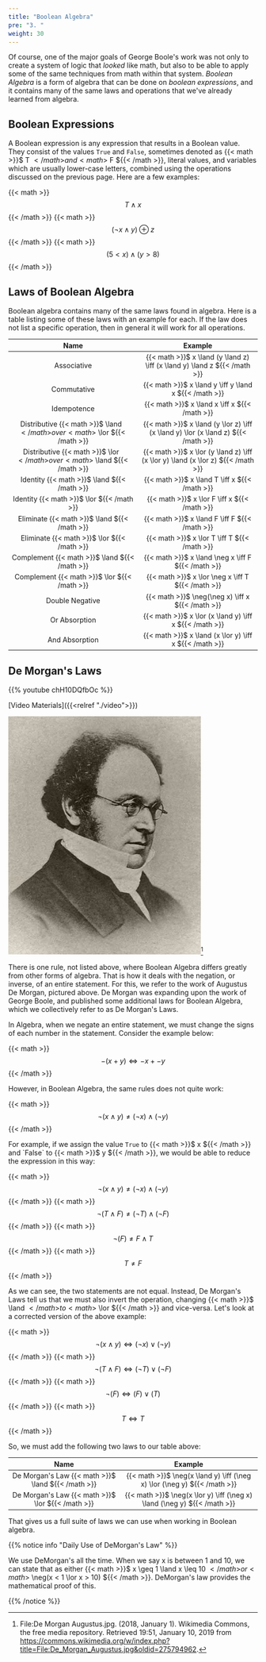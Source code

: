 ```yaml
---
title: "Boolean Algebra"
pre: "3. "
weight: 30
---
```


Of course, one of the major goals of George Boole's work was not only to create a system of logic that _looked_ like math, but also to be able to apply some of the same techniques from math within that system. _Boolean Algebra_ is a form of algebra that can be done on _boolean expressions_, and it contains many of the same laws and operations that we've already learned from algebra. 

## Boolean Expressions

A Boolean expression is any expression that results in a Boolean value. They consist of the values `True` and `False`, sometimes denoted as {{< math >}}$ T ${{< /math >}} and {{< math >}}$ F ${{< /math >}}, literal values, and variables which are usually lower-case letters, combined using the operations discussed on the previous page. Here are a few examples:

{{< math >}}$$ T \land x $${{< /math >}}
{{< math >}}$$ (\neg x \land y) \oplus z $${{< /math >}}
{{< math >}}$$ (5 < x) \land (y > 8) $${{< /math >}}

## Laws of Boolean Algebra

Boolean algebra contains many of the same laws found in algebra. Here is a table listing some of these laws with an example for each. If the law does not list a specific operation, then in general it will work for all operations. 

| Name | Example |
|:----:|:-------:|
| Associative | {{< math >}}$ x \land (y \land z) \iff (x \land y) \land z ${{< /math >}} |
| Commutative | {{< math >}}$ x \land y \iff y \land x ${{< /math >}} |
| Idempotence | {{< math >}}$ x \land x \iff x ${{< /math >}} |
| Distributive {{< math >}}$ \land ${{< /math >}} over {{< math >}}$ \lor ${{< /math >}} | {{< math >}}$ x \land (y \lor z) \iff (x \land y) \lor (x \land z) ${{< /math >}} |
| Distributive {{< math >}}$ \lor ${{< /math >}} over {{< math >}}$ \land ${{< /math >}} | {{< math >}}$ x \lor (y \land z) \iff (x \lor y) \land (x \lor z) ${{< /math >}} |
| Identity {{< math >}}$ \land ${{< /math >}} | {{< math >}}$ x \land T \iff x ${{< /math >}} |
| Identity {{< math >}}$ \lor ${{< /math >}} | {{< math >}}$ x \lor F \iff x ${{< /math >}} |
| Eliminate {{< math >}}$ \land ${{< /math >}} | {{< math >}}$ x \land F \iff F ${{< /math >}} |
| Eliminate {{< math >}}$ \lor ${{< /math >}} | {{< math >}}$ x \lor T \iff T ${{< /math >}} |
| Complement {{< math >}}$ \land ${{< /math >}} | {{< math >}}$ x \land \neg x \iff F ${{< /math >}} |
| Complement {{< math >}}$ \lor ${{< /math >}} | {{< math >}}$ x \lor \neg x \iff T ${{< /math >}} |
| Double Negative | {{< math >}}$ \neg(\neg x) \iff x ${{< /math >}} |
| Or Absorption | {{< math >}}$ x \lor (x \land y) \iff x ${{< /math >}} |
| And Absorption | {{< math >}}$ x \land (x \lor y) \iff x ${{< /math >}} |

## De Morgan's Laws

{{% youtube chH10DQfbOc %}}

[Video Materials]({{<relref "./video">}})

![Augustus De Morgan](/images/03-bool/3.3.demorgan.wikimedia.jpg)[^1]

[^1]: File:De Morgan Augustus.jpg. (2018, January 1). Wikimedia Commons, the free media repository. Retrieved 19:51, January 10, 2019 from https://commons.wikimedia.org/w/index.php?title=File:De_Morgan_Augustus.jpg&oldid=275794962.

There is one rule, not listed above, where Boolean Algebra differs greatly from other forms of algebra. That is how it deals with the negation, or inverse, of an entire statement. For this, we refer to the work of Augustus De Morgan, pictured above. De Morgan was expanding upon the work of George Boole, and published some additional laws for Boolean Algebra, which we collectively refer to as De Morgan's Laws. 

In Algebra, when we negate an entire statement, we must change the signs of each number in the statement. Consider the example below:

{{< math >}}$$ -(x + y) \iff -x + -y $${{< /math >}}

However, in Boolean Algebra, the same rules does not quite work:

{{< math >}}$$ \neg(x \land y) \neq (\neg x) \land (\neg y) $${{< /math >}}

For example, if we assign the value `True` to {{< math >}}$ x ${{< /math >}} and `False` to {{< math >}}$ y ${{< /math >}}, we would be able to reduce the expression in this way:

{{< math >}}$$ \neg(x \land y) \neq (\neg x) \land (\neg y) $${{< /math >}}
{{< math >}}$$ \neg(T \land F) \neq (\neg T) \land (\neg F) $${{< /math >}}
{{< math >}}$$ \neg(F) \neq F \land T $${{< /math >}}
{{< math >}}$$ T \neq F $${{< /math >}}

As we can see, the two statements are not equal. Instead, De Morgan's Laws tell us that we must also invert the operation, changing {{< math >}}$ \land ${{< /math >}} to {{< math >}}$ \lor ${{< /math >}} and vice-versa. Let's look at a corrected version of the above example:

{{< math >}}$$ \neg(x \land y) \iff (\neg x) \lor (\neg y) $${{< /math >}}
{{< math >}}$$ \neg(T \land F) \iff (\neg T) \lor (\neg F) $${{< /math >}}
{{< math >}}$$ \neg(F) \iff (F) \lor (T) $${{< /math >}}
{{< math >}}$$ T \iff T $${{< /math >}}

So, we must add the following two laws to our table above:

| Name | Example |
|:----:|:-------:|
| De Morgan's Law {{< math >}}$ \land ${{< /math >}} | {{< math >}}$ \neg(x \land y) \iff (\neg x) \lor (\neg y) ${{< /math >}} |
| De Morgan's Law {{< math >}}$ \lor ${{< /math >}}  | {{< math >}}$ \neg(x \lor y) \iff (\neg x) \land (\neg y) ${{< /math >}} |

That gives us a full suite of laws we can use when working in Boolean algebra. 

{{% notice info "Daily Use of DeMorgan's Law" %}}

We use DeMorgan's all the time.  When we say x is between 1 and 10, we can state that as either {{< math >}}$ x \geq 1 \land x \leq 10 ${{< /math >}} or {{< math >}}$ \neg(x < 1 \lor x > 10) ${{< /math >}}.  DeMorgan's law provides the mathematical proof of this.

{{% /notice %}}